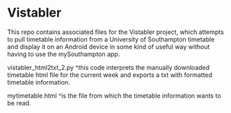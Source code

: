 # Vistabler
This repo contains associated files for the Vistabler project, which attempts to pull timetable information from a University of Southampton timetable and display it on an Android device in some kind of useful way without having to use the mySouthampton app.

vistabler_html2txt_2.py
^this code interprets the manually downloaded timetable html file for the current week and exports a txt with formatted timetable information.

mytimetable.html
^is the file from which the timetable information wants to be read.
